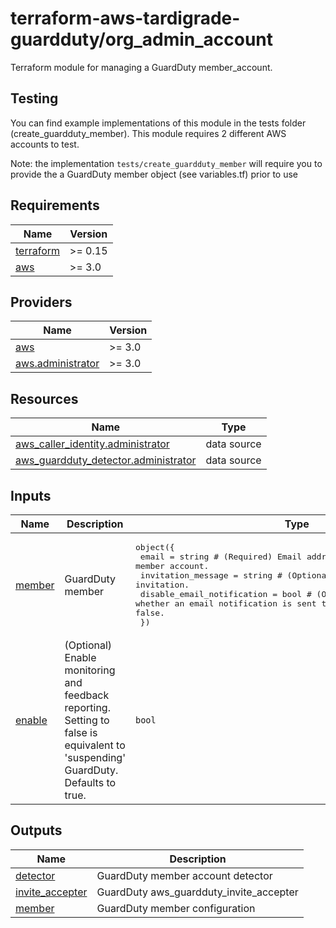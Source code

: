 # terraform-aws-tardigrade-guardduty/org_admin_account

Terraform module for managing a GuardDuty member_account.

## Testing

You can find example implementations of this module in the tests folder (create_guardduty_member). This module requires 2 different AWS accounts to test. 

Note: the implementation `tests/create_guardduty_member` will require you to provide the a GuardDuty member object (see variables.tf) prior to use

<!-- BEGIN TFDOCS -->
## Requirements

| Name | Version |
|------|---------|
| <a name="requirement_terraform"></a> [terraform](#requirement\_terraform) | >= 0.15 |
| <a name="requirement_aws"></a> [aws](#requirement\_aws) | >= 3.0 |

## Providers

| Name | Version |
|------|---------|
| <a name="provider_aws"></a> [aws](#provider\_aws) | >= 3.0 |
| <a name="provider_aws.administrator"></a> [aws.administrator](#provider\_aws.administrator) | >= 3.0 |

## Resources

| Name | Type |
|------|------|
| [aws_caller_identity.administrator](https://registry.terraform.io/providers/hashicorp/aws/latest/docs/data-sources/caller_identity) | data source |
| [aws_guardduty_detector.administrator](https://registry.terraform.io/providers/hashicorp/aws/latest/docs/data-sources/guardduty_detector) | data source |

## Inputs

| Name | Description | Type | Default | Required |
|------|-------------|------|---------|:--------:|
| <a name="input_member"></a> [member](#input\_member) | GuardDuty member | <pre>object({<br>    email                      = string # (Required) Email address for member account.<br>    invitation_message         = string # (Optional) Message for invitation.<br>    disable_email_notification = bool   # (Optional) Boolean whether an email notification is sent to the accounts. Defaults to false.<br>  })</pre> | n/a | yes |
| <a name="input_enable"></a> [enable](#input\_enable) | (Optional) Enable monitoring and feedback reporting. Setting to false is equivalent to 'suspending' GuardDuty. Defaults to true. | `bool` | `true` | no |

## Outputs

| Name | Description |
|------|-------------|
| <a name="output_detector"></a> [detector](#output\_detector) | GuardDuty member account detector |
| <a name="output_invite_accepter"></a> [invite\_accepter](#output\_invite\_accepter) | GuardDuty aws\_guardduty\_invite\_accepter |
| <a name="output_member"></a> [member](#output\_member) | GuardDuty member configuration |

<!-- END TFDOCS -->

